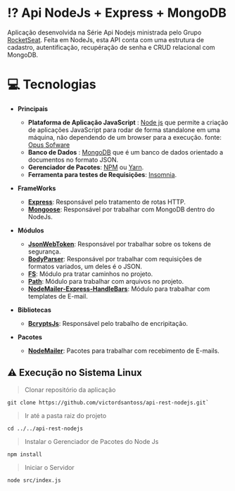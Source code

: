 # :interrobang: Api NodeJs + Express + MongoDB
  Aplicação desenvolvida na Série Api Nodejs ministrada pelo Grupo [RocketSeat](https://rocketseat.com.br/). Feita em NodeJs, esta API conta com uma estrutura de cadastro, autentificação, recupéração de senha e CRUD relacional com MongoDB.
  
 
# :computer: Tecnologias
* **Principais**
  - **Plataforma de Aplicação JavaScript** : [Node js](https://nodejs.org/en/) que permite a criação de aplicações JavaScript para rodar de forma standalone em uma máquina, não dependendo de um browser para a execução.
  fonte: [Opus Sofware](https://www.opus-software.com.br/node-js/)
  - **Banco de Dados** : [MongoDB](https://www.mongodb.com/3) que é um banco de dados orientado a documentos no formato JSON.
  - **Gerenciador de Pacotes**: [NPM](https://www.npmjs.com/get-npm) ou [Yarn](https://classic.yarnpkg.com/en/docs/install/#debian-stable).
  - **Ferramenta para testes de Requisições**: [Insomnia](https://insomnia.rest/download/).
  
* **FrameWorks**
  - **[Express](https://expressjs.com/pt-br/)**: Responsável pelo tratamento de rotas HTTP.
  - **[Mongoose](https://mongoosejs.com/)**: Responsável por trabalhar com MongoDB dentro do NodeJs.
* **Módulos**
  - **[JsonWebToken](https://www.npmjs.com/package/jsonwebtoken)**: Responsável por trabalhar sobre os tokens de segurança.
  - **[BodyParser](https://www.npmjs.com/package/body-parser)**: Responsável por trabalhar com requisições de formatos variados, um deles é o JSON.
  - **[FS](https://www.npmjs.com/package/fs)**: Módulo pra tratar caminhos no projeto.
  - **[Path](https://www.npmjs.com/package/path)**: Módulo para trabalhar com arquivos no projeto.
  - **[NodeMailer-Express-HandleBars](https://www.npmjs.com/package/nodemailer-express-handlebars)**: Módulo para trabalhar com templates de E-mail.
* **Bibliotecas**
  - **[BcryptsJs](https://www.npmjs.com/package/bcryptjs)**: Responsável pelo trabalho de encripitação. 
* **Pacotes**
  - **[NodeMailer](https://www.npmjs.com/package/nodemailer)**: Pacotes para trabalhar com recebimento de E-mails.
  
## :warning: Execução no Sistema Linux 
> Clonar repositório da aplicação

    git clone https://github.com/victordsantoss/api-rest-nodejs.git`
> Ir até a pasta raiz do projeto 

    cd ../../api-rest-nodejs
> Instalar o Gerenciador de Pacotes do Node Js

    npm install 
> Iniciar o Servidor

    node src/index.js
